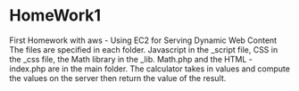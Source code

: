 HomeWork1
=========

First Homework with aws - Using EC2 for Serving Dynamic Web Content
The files are specified in each folder. Javascript in the _script file, CSS in the _css file, the Math library in the _lib. Math.php and the HTML - index.php are in the main folder. The calculator takes in values and compute the values on the server then return the value of the result.
